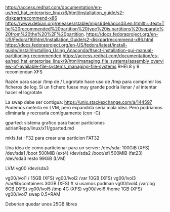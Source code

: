 https://access.redhat.com/documentation/en-us/red_hat_enterprise_linux/6/html/installation_guide/s2-diskpartrecommend-x86
https://www.debian.org/releases/stable/mips64el/apcs03.en.html#:~:text=The%20recommended%20partition%20type%20is,partitions%20separate%20from%20the%20%2F%20partition.
https://docs.fedoraproject.org/en-US/Fedora/16/html/Installation_Guide/s2-diskpartrecommend-x86.html
https://docs.fedoraproject.org/en-US/fedora/latest/install-guide/install/Installing_Using_Anaconda/#sect-installation-gui-manual-partitioning-recommended
https://access.redhat.com/documentation/es-es/red_hat_enterprise_linux/9/html/managing_file_systems/assembly_overview-of-available-file-systems_managing-file-systems
  RHEL8 y 9 recomiendan XFS

Razón para sacar /tmp de /
Logrotate hace uso de /tmp para comprimir los ficheros de log. Si un fichero fuese muy grande podría llenar / al intentar hacer el logrotate

La swap debe ser contigua: https://unix.stackexchange.com/a/144597
Podemos meterla en LVM, pero expandirla sería mala idea. Pero podríamos eliminarla y recrearla contíguamente (con -C)


gparted: sistema grafico para hacer particiones
adrianRepo/linux/x11/gparted.md


mkfs.fat -F32
  para crear una particion FAT32



Una idea de como particionar para un server:
/dev/sda: 100GiB (XFS)
/dev/sda1 /boot 500MiB (ext4)
/dev/sda2 /boot/efi 500MiB (fat23)
/dev/sda3 resto 99GiB (LVM)

LVM vg00 /dev/sda3

vg00/lvol1 / 15GB (XFS)
vg00/lvol2 /var 10GB (XFS)
vg00/lvol3 /var/lib/containers 30GB (XFS) # si usamos podman
vg00/lvol4 /var/log 6GB (XFS)
vg00/lvol5 /tmp 4G (XFS)
vg00/lvol6 /home 1GB (XFS)
vg00/lvol7 swap 0.5*RAM


Deberían quedar unos 25GB libres
